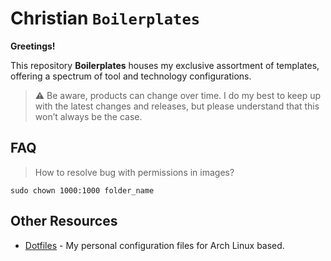 # Christian `Boilerplates`

**Greetings!**

This repository **Boilerplates** houses my exclusive assortment of templates, offering a spectrum of tool and technology configurations.

> :warning: Be aware, products can change over time. I do my best to keep up with the latest changes and releases, but please understand that this won’t always be the case.

## FAQ

> How to resolve bug with permissions in images?

`sudo chown 1000:1000 folder_name`

## Other Resources

- [Dotfiles](https://github.com/christiantusset/dotfiles-arch/) - My personal configuration files for Arch Linux based.
